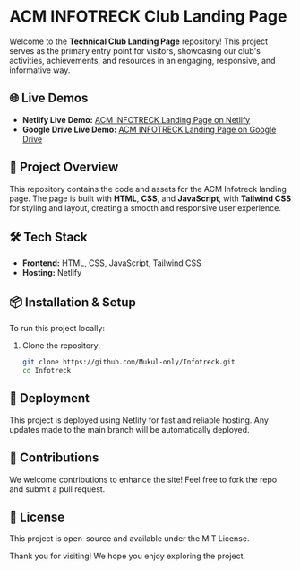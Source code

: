 # ACM INFOTRECK Club Landing Page

Welcome to the **Technical Club Landing Page** repository! This project serves as the primary entry point for visitors, showcasing our club's activities, achievements, and resources in an engaging, responsive, and informative way.

## 🌐 Live Demos
- **Netlify Live Demo:** [ACM INFOTRECK Landing Page on Netlify](https://infotreck.netlify.app/)
- **Google Drive Live Demo:** [ACM INFOTRECK Landing Page on Google Drive](https://drive.google.com/file/d/1U4z9IgpEJqLmQokSy1vAgy4_4rUZvulN/view?usp=sharing)

## 📂 Project Overview
This repository contains the code and assets for the ACM Infotreck landing page. The page is built with **HTML**, **CSS**, and **JavaScript**, with **Tailwind CSS** for styling and layout, creating a smooth and responsive user experience.

## 🛠️ Tech Stack
- **Frontend:** HTML, CSS, JavaScript, Tailwind CSS
- **Hosting:** Netlify

## 📦 Installation & Setup
To run this project locally:

1. Clone the repository:
   ```bash
   git clone https://github.com/Mukul-only/Infotreck.git
   cd Infotreck


## 🚀 Deployment
This project is deployed using Netlify for fast and reliable hosting. Any updates made to the main branch will be automatically deployed.

## 🤝 Contributions
We welcome contributions to enhance the site! Feel free to fork the repo and submit a pull request.

## 📄 License
This project is open-source and available under the MIT License.

Thank you for visiting! We hope you enjoy exploring the project.
